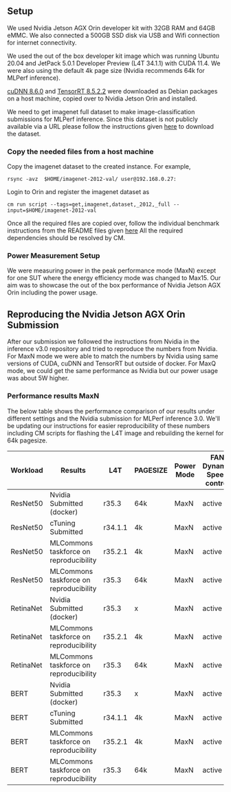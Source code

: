 ## Setup
We used Nvidia Jetson AGX Orin developer kit with 32GB RAM and 64GB eMMC. We also connected a 500GB SSD disk via USB and Wifi connection for internet connectivity.

We used the out of the box developer kit image which was running Ubuntu 20.04 and JetPack 5.0.1 Developer Preview (L4T 34.1.1) with CUDA 11.4. We were also using the default 4k page size (Nvidia recommends 64k for MLPerf inference).

[cuDNN 8.6.0](https://developer.nvidia.com/compute/cudnn/secure/8.6.0/local_installers/11.8/cudnn-local-repo-ubuntu2004-8.6.0.163_1.0-1_arm64.deb) and [TensorRT 8.5.2.2](https://developer.nvidia.com/downloads/compute/machine-learning/tensorrt/secure/8.5.3/local_repos/nv-tensorrt-local-repo-ubuntu2004-8.5.3-cuda-11.8_1.0-1_arm64.deb) were downloaded as Debian packages on a host machine, copied over to Nvidia Jetson Orin and installed.


We need to get imagenet full dataset to make image-classification submissions for MLPerf inference. Since this dataset is not publicly available via a URL please follow the instructions given [here](https://github.com/mlcommons/ck/blob/master/cm-mlops/script/get-dataset-imagenet-val/README-extra.md) to download the dataset.

### Copy the needed files from a host machine

Copy the imagenet dataset to the created instance. For example,

```
rsync -avz  $HOME/imagenet-2012-val/ user@192.168.0.27:
```

Login to Orin and register the imagenet dataset as
```
cm run script --tags=get,imagenet,dataset,_2012,_full --input=$HOME/imagenet-2012-val
```

Once all the required files are copied over, follow the individual benchmark instructions from the README files given [here](./) All the required dependencies should be resolved by CM.

### Power Measurement Setup

We were measuring power in the peak performance mode (MaxN) except for one SUT where the energy efficiency mode was changed to Max15. Our aim was to showcase the out of the box performance of Nvidia Jetson AGX Orin including the power usage. 

## Reproducing the Nvidia Jetson AGX Orin Submission

After our submission we followed the instructions from Nvidia in the inference v3.0 repository and tried to reproduce the numbers from Nvidia. For MaxN mode we were able to match the numbers by Nvidia using same versions of CUDA, cuDNN and TensorRT but outside of docker. For MaxQ mode, we could get the same performance as Nvidia but our power usage was about 5W higher.

### Performance results MaxN

The below table shows the performance comparison of our results under different settings and the Nvidia submission for MLPerf inference 3.0. We'll be updating our instructions for easier reproducibility of these numbers including CM scripts for flashing the L4T image and rebuilding the kernel for 64k pagesize.


| Workload  | Results | L4T   | PAGESIZE | Power Mode | FAN Dynamic Speed control | Offline Accuracy | Offline Performance | SingleStream Accuracy | SingleStream Performance | MultiStream Accuracy | MultiStream Performance |
| --------- | --------------------------------- | ----- | -------- | ---------- | ------------------------- | ---------------- | ------------------- | --------------------- | ------------------------ | -------------------- | ----------------------- |
| ResNet50  |  Nvidia Submitted (docker)                        | r35.3 | 64k      | MaxN       | active                    | 75.934           | 6438.1              | 76.032                | 0.633479                 | 76.032               | 2.187731                |
| ResNet50  |  cTuning Submitted                         | r34.1.1 | 4k      | MaxN       | active                    | 75.934           | 4697              | 76.032                | 0.72                 | 76.032               | 2.57                |
| ResNet50  | MLCommons taskforce on reproducibility              | r35.2.1    | 4k       | MaxN          | active                    | 75.85            | 6172                | 76.056                | 0.644                    | 76.056               | 2.074                   |
| ResNet50  | MLCommons taskforce on reproducibility              | r35.3     | 64k       | MaxN         | active                    | 75.85            | 6430                | 76.056               | 0.659                    | 76.056              | 2.20                   |
| RetinaNet |  Nvidia Submitted (docker)                         | r35.3 | x        | MaxN       | active                    | 37.372           | 92.4048             | 37.403                | 13.924457                | 37.519               | 104.680313              |
| RetinaNet | MLCommons taskforce on reproducibility             | r35.2.1     | 4k       | MaxN          | active                    | 37.346                | 80.0854 (no DLA)                   | 37.350                     | 14,19                        | 37.409 | 105.344828              |
| RetinaNet | MLCommons taskforce on reproducibility             | r35.3     | 64k       | MaxN          | active                    | 37.345               | 94.6886                    | 37.340                     | 14.073                       | 37.488                    | 103.8                     |
| BERT      | Nvidia Submitted (docker)                     | r35.3 | x        | MaxN       | active                    | 90.552           | 544.243             | 90.344                | 5.635431                 | NA                   | NA                      |
| BERT      | cTuning Submitted                         | r34.1.1 | 4k        | MaxN       | active                    | 90.552           | 449.96             | 90.344                | 7.8                 | NA                   | NA                      |
| BERT      | MLCommons taskforce on reproducibility             | r35.2.1     | 4k       | MaxN          | active                    | 90.562           | 527 (128 batchsize)                 | 90.311                | 6.636                    | NA                   | NA                      |
| BERT      | MLCommons taskforce on reproducibility            | r35.3     | 64k       | MaxN          | active                    | 90.552          | 539                 | 90.344                | 6.31                    | NA                   | NA                      |


